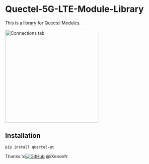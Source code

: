 # Quectel-5G-LTE-Module-Library
This is a library for Quectel Modules.

<img src="https://market.samm.com/Data/EditorFiles/RM520N-GL-details-size.jpg" alt="Connections tab" width="300"/>

## Installation
```
pip install quectel-at
```

Thanks to[![GitHub](https://img.shields.io/badge/GitHub-black?style=flat&logo=GitHub)](https://github.com/iXenonN) @iXenonN
